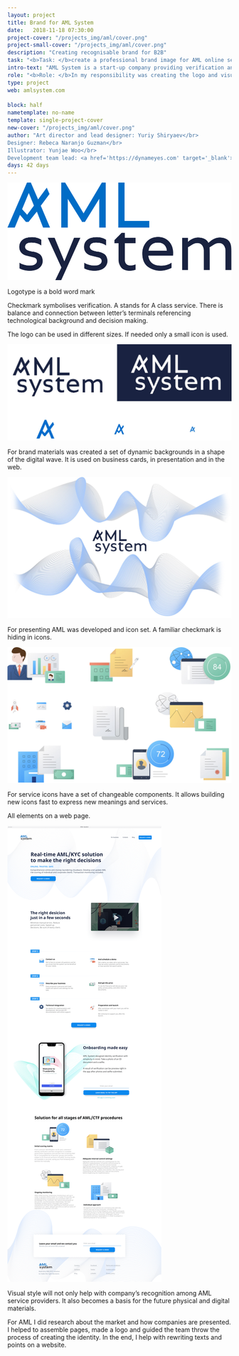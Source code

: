```yaml
---
layout: project
title: Brand for AML System
date:   2018-11-18 07:30:00
project-cover: "/projects_img/aml/cover.png"
project-small-cover: "/projects_img/aml/cover.png"
description: "Creating recognisable brand for B2B"
task: "<b>Task: </b>create a professional brand image for AML online service"
intro-text: "AML System is a start-up company providing verification and onboarding services for business online. AML can determine fraud risks and provide scoring for individual and corporate clients. With the in-house team, I lead we created a logotype and recognisable brand."
role: "<b>Role: </b>In my responsibility was creating the logo and visual style for the brand. I have been negotiating, designing and presenting the brand image. I managed a visual designer and illustrator. When visuals have been developed I helped to structure and create guidelines."
type: project
web: amlsystem.com

block: half
nametemplate: no-name
template: single-project-cover
new-cover: "/projects_img/aml/cover.png"
author: "Art director and lead designer: Yuriy Shiryaev</br>
Designer: Rebeca Naranjo Guzman</br>
Illustrator: Yunjae Woo</br>
Development team lead: <a href='https://dynameyes.com' target='_blank'>Geronimo Matias</a>"
days: 42 days
---
```


<span class="p800">![](/projects_img/aml/logo.svg)</span>

<span class="p-center">Logotype is a bold word mark</span><br>

<span class="p-text">Checkmark symbolises verification. A stands for A class service. There is balance and connection between letter’s terminals referencing technological background and decision making.</span>

<span class="p-text">The logo can be used in different sizes. If needed only a small icon is used.</span>

<span class="p600">![](/projects_img/aml/logo-stlyles.jpg)</span>

<span class="p-text">For brand materials was created a set of dynamic backgrounds in a shape of the digital wave. It is used on business cards, in presentation and in the web.</span>

<span class="p1000">![](/projects_img/aml/pattern.jpg)</span>

<span class="p-text">For presenting AML was developed and icon set. A familiar checkmark is hiding in icons.</span>

<span class="p1000">![](/projects_img/aml/icons.jpg)</span>

<span class="p-text">For service icons have a set of changeable components. It allows building new icons fast to express new meanings and services.</span>

All elements on a web page.

<span class="p1000 pshadow">![](/projects_img/aml/webpage.png)</span>

<span class="p-text">Visual style will not only help with company’s recognition among AML service providers. It also becomes a basis for the future physical and digital materials.</span> 

<span class="p-text">For AML I did research about the market and how companies are presented. I helped to assemble pages, made a logo and guided the team throw the process of creating the identity. In the end, I help with rewriting texts and points on a website.</span>